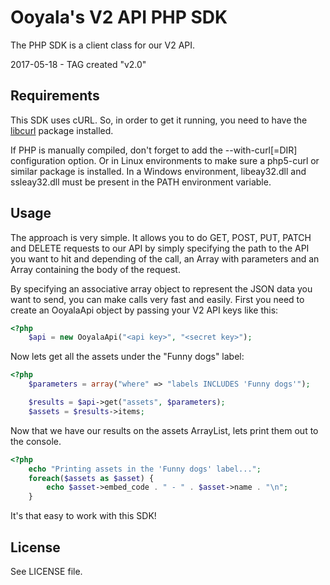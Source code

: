 # Ooyala's V2 API PHP SDK

The PHP SDK is a client class for our V2 API.

2017-05-18 - TAG created "v2.0"

## Requirements

This SDK uses cURL. So, in order to get it running, you need to have the
[libcurl](http://curl.haxx.se/) package installed. 

If PHP is manually compiled, don't forget to add the --with-curl[=DIR]
configuration option. Or in Linux environments to make sure a php5-curl or
similar package is installed. In a Windows environment, libeay32.dll and
ssleay32.dll must be present in the PATH environment variable.

## Usage

The approach is very simple. It allows you to do GET, POST, PUT, PATCH and
DELETE requests to our API by simply specifying the path to the API you want
to hit and depending of the call, an Array with parameters and an Array
containing the body of the request.

By specifying an associative array object to represent the JSON data you want
to send, you can make calls very fast and easily. First you need to create an
OoyalaApi object by passing your V2 API keys like this:

```php
<?php
    $api = new OoyalaApi("<api key>", "<secret key>");
```

Now lets get all the assets under the "Funny dogs" label:

```php
<?php
    $parameters = array("where" => "labels INCLUDES 'Funny dogs'");

    $results = $api->get("assets", $parameters);
    $assets = $results->items;
```
  
Now that we have our results on the assets ArrayList, lets print them out to
the console.

```php
<?php
    echo "Printing assets in the 'Funny dogs' label...";
    foreach($assets as $asset) {
        echo $asset->embed_code . " - " . $asset->name . "\n";
    }
```

It's that easy to work with this SDK!

## License

See LICENSE file.
